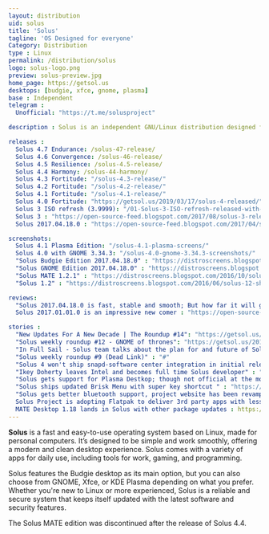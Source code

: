 ```yaml
---
layout: distribution
uid: solus
title: 'Solus'
tagline: 'OS Designed for everyone'
Category: Distribution
type : Linux
permalink: /distribution/solus
logo: solus-logo.png
preview: solus-preview.jpg
home_page: https://getsol.us
desktops: [budgie, xfce, gnome, plasma]
base : Independent
telegram : 
  Unofficial: "https://t.me/solusproject"

description : Solus is an independent GNU/Linux distribution designed for modern personal computers, every tweak enabling us to deliver a singular, cohesive desktop experience.

releases :
  Solus 4.7 Endurance: /solus-47-release/
  Solus 4.6 Convergence: /solus-46-release/
  Solus 4.5 Resilience: /solus-4.5-release/
  Solus 4.4 Harmony: /solus-44-harmony/
  Solus 4.3 Fortitude: "/solus-4.3-release/"
  Solus 4.2 Fortitude: "/solus-4.2-release/"
  Solus 4.1 Fortitude: "/solus-4.1-release/"
  Solus 4.0 Fortitude: "https://getsol.us/2019/03/17/solus-4-released/"
  Solus 3 ISO refresh (3.9999): "/01-Solus-3-ISO-refresh-released-with-better-hardware-supported-improved-theming/"
  Solus 3 : "https://open-source-feed.blogspot.com/2017/08/solus-3-released-with-budgie-desktop.html"
  Solus 2017.04.18.0 : "https://open-source-feed.blogspot.com/2017/04/solus-201704180-snapshot-released.html"

screenshots:
  Solus 4.1 Plasma Edition: "/solus-4.1-plasma-screens/"
  Solus 4.0 with GNOME 3.34.3: "/solus-4.0-gnome-3.34.3-screenshots/"
  "Solus Budgie Edition 2017.04.18.0" : "https://distroscreens.blogspot.com/2017/04/solus-201704180-budgie-screenshots.html"
  "Solus GNOME Edition 2017.04.18.0" : "https://distroscreens.blogspot.com/2017/04/solus-gnome-edition-201704180.html"
  "Solus MATE 1.2.1" : "https://distroscreens.blogspot.com/2016/10/solus-mate-121-shannon-screenshots.html"
  "Solus 1.2" : "https://distroscreens.blogspot.com/2016/06/solus-12-shannon-screenshots.html"

reviews:
  "Solus 2017.04.18.0 is fast, stable and smooth; But how far it will go" : "https://open-source-feed.blogspot.com/2017/05/solus-201704180-is-stable-fast-and.html"
  Solus 2017.01.01.0 is an impressive new comer : "https://open-source-feed.blogspot.com/2017/02/solus-201701010-is-impressive-new-comer.html"

stories :
  "New Updates For A New Decade | The Roundup #14": "https://getsol.us/2020/01/17/new-updates-for-a-new-decade/"
  "Solus weekly roundup #12 - GNOME of thrones": "https://getsol.us/2019/04/25/gnome-of-thrones/"
  "In Full Sail - Solus team talks about the plan for and future of Solus": "https://getsol.us/2018/10/27/in-full-sail/"
  "Solus weekly roundup #9 (Dead Link)" : "#"
  "Solus 4 won't ship snapd-software center integration in initial release" : "https://open-source-feed.blogspot.com/2018/02/solus-4-wont-ship-snapd-support-in.html"
  "Ikey Doherty leaves Intel and becomes full time Solus developer" : "https://open-source-feed.blogspot.com/2017/06/ikey-doherty-leaves-intel-and-becomes.html"
  "Solus gets support for Plasma Destkop; though not official at the moment" : "https://open-source-feed.blogspot.com/2017/05/solus-gets-support-for-plasma-destkop.html" 
  "Solus ships updated Brisk Menu with super key shortcut " : "https://open-source-feed.blogspot.com/2017/05/solus-ships-updated-brisk-menu-with.html"
  "Solus gets better bluetooth support, project website has been revamped and other updates" : "https://open-source-feed.blogspot.com/2017/05/solus-gets-better-bluetooth-support.html"
  Solus Project is adopting Flatpak to deliver 3rd party apps with less pain : https://open-source-feed.blogspot.com/2017/01/solus-project-is-adopting-flatpak-to.html
  MATE Desktop 1.18 lands in Solus with other package updates : https://open-source-feed.blogspot.com/2017/03/mate-desktop-118-lands-in-solus-with.html
---
```


**Solus** is a fast and easy-to-use operating system based on Linux, made for personal computers. It’s designed to be simple and work smoothly, offering a modern and clean desktop experience. Solus comes with a variety of apps for daily use, including tools for work, gaming, and programming. 

Solus features the Budgie desktop as its main option, but you can also choose from GNOME, Xfce, or KDE Plasma depending on what you prefer. Whether you're new to Linux or more experienced, Solus is a reliable and secure system that keeps itself updated with the latest software and security features.

The Solus MATE edition was discontinued after the release of Solus 4.4.
